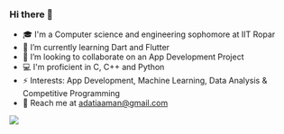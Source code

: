 ### Hi there 👋

<!-- **adatiaaman/adatiaaman** is a ✨ _special_ ✨ repository because its `README.md` (this file) appears on your GitHub profile. -->

- 🎓 I'm a Computer science and engineering sophomore at IIT Ropar
- 🌱 I’m currently learning Dart and Flutter
- 👯 I’m looking to collaborate on an App Development Project
- 💻 I'm proficient in C, C++ and Python
- ⚡ Interests: App Development, Machine Learning, Data Analysis & Competitive Programming
- 💬 Reach me at adatiaaman@gmail.com

<img src="https://github-readme-stats.vercel.app/api?username=adatiaaman&&show_icons=true&title_color=ffffff&icon_color=bb2acf&text_color=daf7dc&bg_color=151515">
